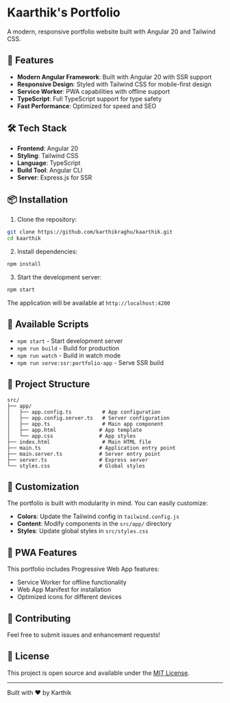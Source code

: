 # Kaarthik's Portfolio

A modern, responsive portfolio website built with Angular 20 and Tailwind CSS.

## 🚀 Features

- **Modern Angular Framework**: Built with Angular 20 with SSR support
- **Responsive Design**: Styled with Tailwind CSS for mobile-first design
- **Service Worker**: PWA capabilities with offline support
- **TypeScript**: Full TypeScript support for type safety
- **Fast Performance**: Optimized for speed and SEO

## 🛠️ Tech Stack

- **Frontend**: Angular 20
- **Styling**: Tailwind CSS
- **Language**: TypeScript
- **Build Tool**: Angular CLI
- **Server**: Express.js for SSR

## 📦 Installation

1. Clone the repository:
```bash
git clone https://github.com/karthikraghu/kaarthik.git
cd kaarthik
```

2. Install dependencies:
```bash
npm install
```

3. Start the development server:
```bash
npm start
```

The application will be available at `http://localhost:4200`

## 🚀 Available Scripts

- `npm start` - Start development server
- `npm run build` - Build for production
- `npm run watch` - Build in watch mode
- `npm run serve:ssr:portfolio-app` - Serve SSR build

## 📁 Project Structure

```
src/
├── app/
│   ├── app.config.ts          # App configuration
│   ├── app.config.server.ts   # Server configuration
│   ├── app.ts                 # Main app component
│   ├── app.html              # App template
│   └── app.css               # App styles
├── index.html                 # Main HTML file
├── main.ts                   # Application entry point
├── main.server.ts            # Server entry point
├── server.ts                 # Express server
└── styles.css                # Global styles
```

## 🎨 Customization

The portfolio is built with modularity in mind. You can easily customize:

- **Colors**: Update the Tailwind config in `tailwind.config.js`
- **Content**: Modify components in the `src/app/` directory
- **Styles**: Update global styles in `src/styles.css`

## 📱 PWA Features

This portfolio includes Progressive Web App features:
- Service Worker for offline functionality
- Web App Manifest for installation
- Optimized icons for different devices

## 🤝 Contributing

Feel free to submit issues and enhancement requests!

## 📄 License

This project is open source and available under the [MIT License](LICENSE).

---

Built with ❤️ by Karthik